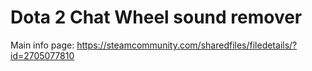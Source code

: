 # Dota 2 Chat Wheel sound remover
Main info page: https://steamcommunity.com/sharedfiles/filedetails/?id=2705077810
